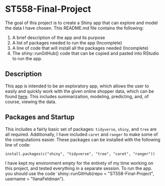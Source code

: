 # ST558-Final-Project

The goal of this project is to create a Shiny app that can explore and model the data I have chosen. This README.md file contains the following:  

  1. A brief description of the app and its purpose  
  2. A list of packages needed to run the app (Incomplete)  
  3. A line of code that will install all the packages needed (Incomplete)  
  4. The shiny::runGitHub() code that can be copied and pasted into RStudio to run the app.  

## Description

This app is intended to be an exploratory app, which allows the user to easily and quickly work with the given online shopper data, which can be found [here](https://archive.ics.uci.edu/ml/datasets/Online+Shoppers+Purchasing+Intention+Dataset). This includes summarization, modeling, predicting, and, of course, viewing the data.

## Packages and Startup

This includes a fairly basic set of packages: `tidyverse`, `shiny`, and `tree` are all required. Additionally, I have included `caret` and `ranger` to make some of the computations easier. These packages can be installed with the following line of code:

`install.packages(c("shiny", "tidyverse", "tree", "caret", "ranger"))`

I have kept my environment empty for the entirety of my time working on this project, and tested everything in a separate session. To run the app. you should use the code `shiny::runGitHub(repo = "ST558-Final-Project", username = "IlanaFeldman").
